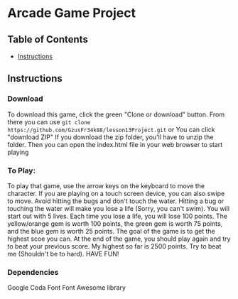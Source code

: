 # Arcade Game Project

## Table of Contents

* [Instructions](#instructions)

## Instructions

### Download
To download this game, click the green "Clone or download" button. From there you can use 
``git clone https://github.com/GzusFr34k88/lesson13Project.git``
or
You can click "download ZIP"
    If you download the zip folder, you'll have to unzip the folder. Then you can open the index.html file in your web browser to start playing
### To Play:
To play that game, use the arrow keys on the keyboard to move the character. If you are playing on a touch screen device, you can also swipe to move. Avoid hitting the bugs and don't touch the water. Hitting a bug or touching the water will make you lose a life (Sorry, you can't swim). You will start out with 5 lives. Each time you lose a life, you will lose 100 points. The yellow/orange gem is worth 100 points, the green gem is worth 75 points, and the blue gem is worth 25 points. The goal of the game is to get the highest scoe you can. At the end of the game, you should play again and try to beat your previous score. My highest so far is 2500 points. Try to beat me (Shouldn't be to hard). HAVE FUN!

### Dependencies
Google Coda Font
Font Awesome library